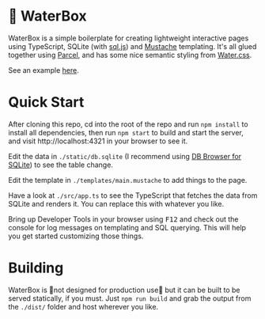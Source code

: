 # 🌊 WaterBox

WaterBox is a simple boilerplate for creating lightweight interactive pages using TypeScript, SQLite (with [sql.js](https://sql.js.org/)) and [Mustache](https://github.com/janl/mustache.js) templating. It's all glued together using [Parcel](https://parceljs.org/), and has some nice semantic styling from [Water.css](https://github.com/kognise/water.css).

See an example [here](https://brave-panini-a4cca2.netlify.app/).

# Quick Start

After cloning this repo, cd into the root of the repo and run `npm install` to install all dependencies, then run `npm start` to build and start the server, and visit http://localhost:4321 in your browser to see it.

Edit the data in `./static/db.sqlite` (I recommend using [DB Browser for SQLite](https://sqlitebrowser.org/)) to see the table change.

Edit the template in `./templates/main.mustache` to add things to the page.

Have a look at `./src/app.ts` to see the TypeScript that fetches the data from SQLite and renders it. You can replace this with whatever you like.

Bring up Developer Tools in your browser using <kbd>F12</kbd> and check out the console for log messages on templating and SQL querying. This will help you get started customizing those things.

# Building

WaterBox is 🚨not designed for production use🚨 but it can be built to be served statically, if you must. Just `npm run build` and grab the output from the `./dist/` folder and host wherever you like.
